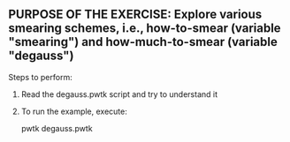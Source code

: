 PURPOSE OF THE EXERCISE:
Explore various smearing schemes, i.e., how-to-smear (variable
"smearing") and how-much-to-smear (variable "degauss")
--------------------------------------------------------------

Steps to perform:

1. Read the degauss.pwtk script and try to understand it

2. To run the example, execute:

   pwtk degauss.pwtk